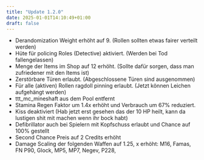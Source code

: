 ```yaml
---
title: "Update 1.2.0"
date: 2025-01-01T14:10:49+01:00
draft: false
---
```


- Derandomization Weight erhöht auf 9. (Rollen sollten etwas fairer verteilt werden)
- Hüte für policing Roles (Detective) aktiviert. (Werden bei Tod fallengelassen)
- Menge der Items im Shop auf 12 erhöht. (Sollte dafür sorgen, dass man zufriedener mit den Items ist)
- Zerstörbare Türen erlaubt. (Abgeschlossene Türen sind ausgenommen)
- Für alle (aktiven) Rollen ragdoll pinning erlaubt. (Jetzt können Leichen aufgehängt werden)
- ttt_mc_mineshaft aus dem Pool entfernt
- Stamina Regen Faktor um 1.4x erhöht und Verbrauch um 67% reduziert.
- Kiss deaktiviert (Hab jetzt erst gesehen das der 10 HP heilt, kann da lustigen shit mit machen wenn ihr bock habt)
- Defibrillator auch bei Spielern mit Kopfschuss erlaubt und Chance auf 100% gestellt
- Second Chance Preis auf 2 Credits erhöht
- Damage Scaling der folgenden Waffen auf 1.25, x erhöht: M16, Famas, FN P90, Glock, MP5, MP7, Negev, P228,
